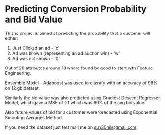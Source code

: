 # Predicting Conversion Probability and Bid Value

This is project is aimed at predicting the probability that a customer will either:
1. Just Clicked an ad - 'c'
2. Ad was shown (representing an ad auction win) - 'w'
3. Ad was not shown - '0'

Out of 28 attributes around 18 where found be good to start with Feature Engineering.

Ensemble Model - Adaboost was used to classify with an accuracy of 96% on 12 gb dataset.

Similarly the bid value was also predicted using Gradiest Descent Regressor Model, which gave a MSE of 0.1 which was 60% of the avg bid value.

Also future values of bid for a customer were forecasted using Exponential Smooting Averages Method.

If you need the dataset just test mail me on sun30nil@gmail.com
